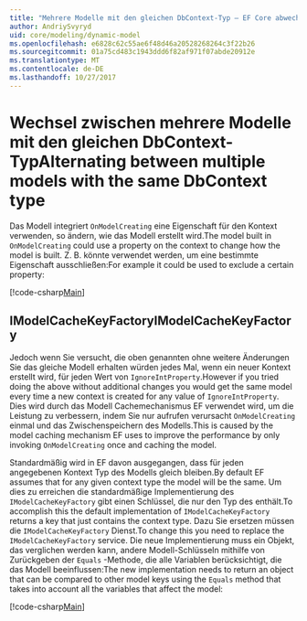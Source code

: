 ```yaml
---
title: "Mehrere Modelle mit den gleichen DbContext-Typ – EF Core abwechselnd"
author: AndriySvyryd
uid: core/modeling/dynamic-model
ms.openlocfilehash: e6828c62c55ae6f48d46a20528268264c3f22b26
ms.sourcegitcommit: 01a75cd483c1943ddd6f82af971f07abde20912e
ms.translationtype: MT
ms.contentlocale: de-DE
ms.lasthandoff: 10/27/2017
---
```

# <a name="alternating-between-multiple-models-with-the-same-dbcontext-type"></a><span data-ttu-id="add8a-102">Wechsel zwischen mehrere Modelle mit den gleichen DbContext-Typ</span><span class="sxs-lookup"><span data-stu-id="add8a-102">Alternating between multiple models with the same DbContext type</span></span>

<span data-ttu-id="add8a-103">Das Modell integriert `OnModelCreating` eine Eigenschaft für den Kontext verwenden, so ändern, wie das Modell erstellt wird.</span><span class="sxs-lookup"><span data-stu-id="add8a-103">The model built in `OnModelCreating` could use a property on the context to change how the model is built.</span></span> <span data-ttu-id="add8a-104">Z. B. könnte verwendet werden, um eine bestimmte Eigenschaft ausschließen:</span><span class="sxs-lookup"><span data-stu-id="add8a-104">For example it could be used to exclude a certain property:</span></span>

[!code-csharp[Main](../../../samples/core/DynamicModel/DynamicContext.cs?name=Class)]

## <a name="imodelcachekeyfactory"></a><span data-ttu-id="add8a-105">IModelCacheKeyFactory</span><span class="sxs-lookup"><span data-stu-id="add8a-105">IModelCacheKeyFactory</span></span>
<span data-ttu-id="add8a-106">Jedoch wenn Sie versucht, die oben genannten ohne weitere Änderungen Sie das gleiche Modell erhalten würden jedes Mal, wenn ein neuer Kontext erstellt wird, für jeden Wert von `IgnoreIntProperty`.</span><span class="sxs-lookup"><span data-stu-id="add8a-106">However if you tried doing the above without additional changes you would get the same model every time a new context is created for any value of `IgnoreIntProperty`.</span></span> <span data-ttu-id="add8a-107">Dies wird durch das Modell Cachemechanismus EF verwendet wird, um die Leistung zu verbessern, indem Sie nur aufrufen verursacht `OnModelCreating` einmal und das Zwischenspeichern des Modells.</span><span class="sxs-lookup"><span data-stu-id="add8a-107">This is caused by the model caching mechanism EF uses to improve the performance by only invoking `OnModelCreating` once and caching the model.</span></span>

<span data-ttu-id="add8a-108">Standardmäßig wird in EF davon ausgegangen, dass für jeden angegebenen Kontext Typ des Modells gleich bleiben.</span><span class="sxs-lookup"><span data-stu-id="add8a-108">By default EF assumes that for any given context type the model will be the same.</span></span> <span data-ttu-id="add8a-109">Um dies zu erreichen die standardmäßige Implementierung des `IModelCacheKeyFactory` gibt einen Schlüssel, die nur den Typ des enthält.</span><span class="sxs-lookup"><span data-stu-id="add8a-109">To accomplish this the default implementation of `IModelCacheKeyFactory` returns a key that just contains the context type.</span></span> <span data-ttu-id="add8a-110">Dazu Sie ersetzen müssen die `IModelCacheKeyFactory` Dienst.</span><span class="sxs-lookup"><span data-stu-id="add8a-110">To change this you need to replace the `IModelCacheKeyFactory` service.</span></span> <span data-ttu-id="add8a-111">Die neue Implementierung muss ein Objekt, das verglichen werden kann, andere Modell-Schlüsseln mithilfe von Zurückgeben der `Equals` -Methode, die alle Variablen berücksichtigt, die das Modell beeinflussen:</span><span class="sxs-lookup"><span data-stu-id="add8a-111">The new implementation needs to return an object that can be compared to other model keys using the `Equals` method that takes into account all the variables that affect the model:</span></span>

[!code-csharp[Main](../../../samples/core/DynamicModel/DynamicModelCacheKeyFactory.cs?name=Class)]
